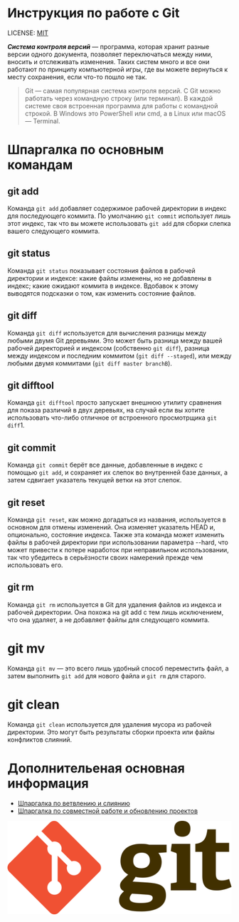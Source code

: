 # Инструкция по работе с Git

LICENSE: [MIT](./license.md)

**_Система контроля версий_** — программа, которая хранит разные версии одного документа, позволяет переключаться между ними, вносить и отслеживать изменения. Таких систем много и все они работают по принципу компьютерной игры, где вы можете вернуться к месту сохранения, если что-то пошло не так.

> Git — самая популярная система контроля версий. С Git можно работать через командную строку (или терминал). В каждой системе своя встроенная программа для работы с командной строкой. В Windows это PowerShell или cmd, а в Linux или macOS — Terminal.

# Шпаргалка по основным командам

## **git add**

Команда `git add` добавляет содержимое рабочей директории в индекс для последующего коммита. По умолчанию `git commit` использует лишь этот индекс, так что вы можете использовать `git add` для сборки слепка вашего следующего коммита.

## **git status**

Команда `git status` показывает состояния файлов в рабочей директории и индексе: какие файлы изменены, но не добавлены в индекс; какие ожидают коммита в индексе. Вдобавок к этому выводятся подсказки о том, как изменить состояние файлов.

## **git diff**

Команда `git diff` используется для вычисления разницы между любыми двумя Git деревьями. Это может быть разница между вашей рабочей директорией и индексом (собственно `git diff`), разница между индексом и последним коммитом (`git diff --staged`), или между любыми двумя коммитами (`git diff master branchB`).

## **git difftool**

Команда `git difftool` просто запускает внешнюю утилиту сравнения для показа различий в двух деревьях, на случай если вы хотите использовать что-либо отличное от встроенного просмотрщика `git diff`1.

## **git commit**

Команда `git commit` берёт все данные, добавленные в индекс с помощью `git add`, и сохраняет их слепок во внутренней базе данных, а затем сдвигает указатель текущей ветки на этот слепок.

## **git reset**

Команда `git reset`, как можно догадаться из названия, используется в основном для отмены изменений. Она изменяет указатель HEAD и, опционально, состояние индекса. Также эта команда может изменить файлы в рабочей директории при использовании параметра --hard, что может привести к потере наработок при неправильном использовании, так что убедитесь в серьёзности своих намерений прежде чем использовать его.

## **git rm**

Команда `git rm` используется в Git для удаления файлов из индекса и рабочей директории. Она похожа на git add с тем лишь исключением, что она удаляет, а не добавляет файлы для следующего коммита.

# **git mv**

Команда `git mv` — это всего лишь удобный способ переместить файл, а затем выполнить `git add` для нового файла и `git rm` для старого.

# **git clean**

Команда `git clean` используется для удаления мусора из рабочей директории. Это могут быть результаты сборки проекта или файлы конфликтов слияний.

# Дополнительеная основная информация

- [Шпаргалка по ветвлению и слиянию](./merge.md)
- [Шпаргалка по совместной работе и обновлению проектов](./merge.md)

![](./assets/Git-logo.png)
